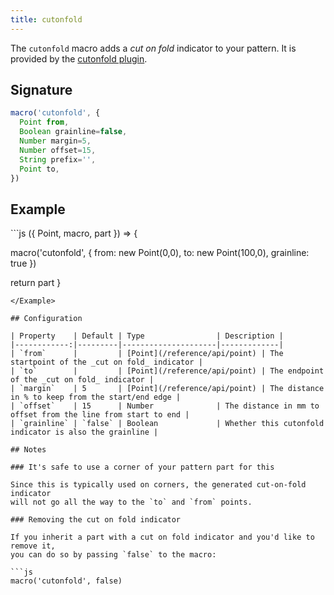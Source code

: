 ```yaml
---
title: cutonfold
---
```


The `cutonfold` macro adds a _cut on fold_ indicator to your pattern.
It is provided by the [cutonfold plugin](/reference/plugins/cutonfold).

## Signature

```js
macro('cutonfold', {
  Point from,
  Boolean grainline=false,
  Number margin=5,
  Number offset=15,
  String prefix='',
  Point to,
})
```

## Example

<Example caption="Example of the cut on fold indicator added by this macro">
```js
({ Point, macro, part }) => {

  macro('cutonfold', {
    from: new Point(0,0),
    to: new Point(100,0),
    grainline: true
  })

  return part
}
```
</Example>

## Configuration

| Property    | Default | Type                | Description |
|------------:|---------|---------------------|-------------|
| `from`      |         | [Point](/reference/api/point) | The startpoint of the _cut on fold_ indicator |
| `to`        |         | [Point](/reference/api/point) | The endpoint of the _cut on fold_ indicator |
| `margin`    | 5       | [Point](/reference/api/point) | The distance in % to keep from the start/end edge |
| `offset`    | 15      | Number              | The distance in mm to offset from the line from start to end |
| `grainline` | `false` | Boolean             | Whether this cutonfold indicator is also the grainline |

## Notes

### It's safe to use a corner of your pattern part for this

Since this is typically used on corners, the generated cut-on-fold indicator
will not go all the way to the `to` and `from` points.

### Removing the cut on fold indicator

If you inherit a part with a cut on fold indicator and you'd like to remove it,
you can do so by passing `false` to the macro:

```js
macro('cutonfold', false)
```
